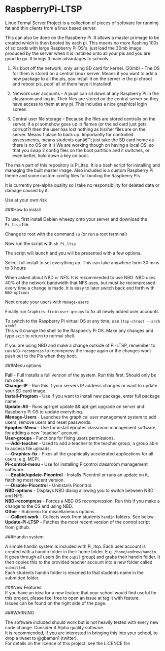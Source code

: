 RaspberryPi-LTSP
================

Linux Termal Server Project is a collection of pieces of software for running fat and thin clients from a linux based server.

This can also be done on the Raspberry Pi. It allows a master pi image to be created which is then booted by each pi. This means no more flashing 100s of sd cards with large Raspberry Pi OS's, just load the 30mb image produced by the server when it is installed onto all your pis and you are good to go.
It brings 3 main advantages to schools.

1. Pis boot off the network, only using SD card for kernel. (20mb) - The OS for them is stored on a central Linux server. Means if you want to add a new package to all the pis, you install it on the server in the pi chroot and reboot pis, poof, all of them have it installed!

2. Network user accounts - A pupil can sit down at any Raspberry Pi in the classroom and log in. Their files are stored on the central server so they have access to them at any pi. This includes a nice graphical login screen. 

3. Central user file storage - Because the files are stored centrally on the server, if a pi somehow goes up in flames (or the sd card just gets corrupt?) then the user has lost nothing as his/her files are on the server. Means 1 place to back up. Importantly for controlled assessments, means students canâ€™t just take the SD card home as there is no OS on it :)
We are working though on having a local OS, so that you swap 2 config files on the boot partition and it switches, or even better, hold down a key on boot.


The main part of this repository is Pi_ltsp. It is a bash script for installing and managing the built master image.
Also included is a custom Raspberry Pi theme and some custom config files for booting the Raspberry Pis   

It is currently pre-alpha quality so I take no responsibility for deleted data or damage caused by it.   

Use at your own risk   




###How to install



To use, first install Debian wheezy onto your server and download the ```Pi_ltsp``` file.

Change to root with the command   ```su```   (or run a root terminal)

Now run the script with     ```sh Pi_ltsp```

The script will launch and you will be presented with a few options. 

Select full install to set everything up. This can take anywhere form 30 mins to 3 hours   

When asked about NBD or NFS. It is recommended to use NBD. NBD uses 40% of the network bandwidth that NFS uses, but must be recompressed every time a change is made. It is easy to later switch back and forth with ```NBD-options```

Next create your users with ```Manage-users```

Finally run ```Graphics-fix``` in ```user-groups``` to fix all newly added user accounts


To switch to the Raspberry Pi virtual OS at any time, use ```ltsp-chroot --arch armhf```   
This will change the shell to the Raspberry Pi OS. Make any changes and type ```exit``` to return to normal shell.   
   
If you are using NBD and make a change outside of Pi-LTSP, remember to run ```NBD-recompress``` to recompress the image again or the changes wont push out to the Pis when they boot.   

###Menu options


**Full** - Full installs a full version of the system. Run this first. Should only be run once.   
**Change-IP** - Run this if your servers IP address changes or want to update your SD card image.   
**Install-Program** - Use if you want to install new package, enter full package name.   
**Update-All** - Runs apt-get update && apt-get upgrade on server and Raspberry Pi OS to update everything.   
**Manage-Users** - Launches the graphical user management system to add users, remove users and reset passwords.  
**Epoptes-Menu** - Use for install epoptes classroom management software, for adding a new "teacher" account.   
**User-groups** - Functions for fixing users permissions.   
---**Add-teacher** - Used to add a teacher to the teacher group, a group able to access file uploads.  
---**Graphics-fix** - Fixes all the graphically accelerated applications for all users, e.g. MCPI.  
**Pi-control-menu** - Use for installing Picontrol classroom management software.   
---**Enable/update-Picontrol** - Installs Picontrol or runs an update on it, fetching most recent version.  
---**Disable-Picontrol** - Uninstalls Picontrol.   
**NBD-options** - Displays NBD dialog allowing you to switch between NBD and NFS.   
**NBD-recompress** - Forces a NBD OS recompression. Run this if you make a change to the OS and using NBD.   
**Other** - Submenu for miscellaneous options.   
---**Collect-work** - Collects work from students ```handin``` folders. See below.   
**Update-Pi-LTSP** - Fetches the most recent version of the control script from github.  


###Handin system   
   
A simple handin system is included with Pi_ltsp. Each user account is created with a handin folder in their home folder. E.g. ```/home/andrew/handin```   
It goes through all users (in the ```pupil``` group) and grabs their handin folder. It then copies this to the provided teacher account into a new folder called ```submitted```.   
Each students handin folder is renamed to that students name in the submitted folder.   
   
###New Features   
If you have an idea for a new feature that your school would find useful for this project, please feel free to open an issue at tag it with feature.   
Issues can be found on the right side of the page.   


###WARNING

The software included should work but is not heavily tested with every new code change. Consider it Alpha quality software.   
It is recommended, if you are interested in bringing this into your school, to drop a tweet to @gbaman1 (twitter).   
For details on the licence of this project, see the LICENCE file
